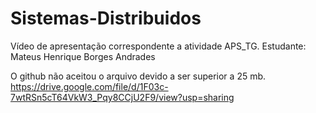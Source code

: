 # Sistemas-Distribuidos
Vídeo de apresentação correspondente a atividade APS_TG.
Estudante: Mateus Henrique Borges Andrades

O github não aceitou o arquivo devido a ser superior a 25 mb.
https://drive.google.com/file/d/1F03c-7wtRSn5cT64VkW3_Pqy8CCjU2F9/view?usp=sharing
